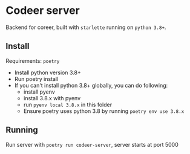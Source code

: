 # Codeer server 

Backend for coreer, built with `starlette` running on `python 3.8+`.

## Install
Requirements: `poetry`
- Install python version 3.8+ 
- Run poetry install
- If you can't install python 3.8+ globally, you can do following:
  - install pyenv
  - install 3.8.x with pyenv
  - run `pyenv local 3.8.x` in this folder
  - Ensure poetry uses python 3.8 by running `poetry env use 3.8.x`

## Running
Run server with `poetry run codeer-server`, server starts at port 5000
